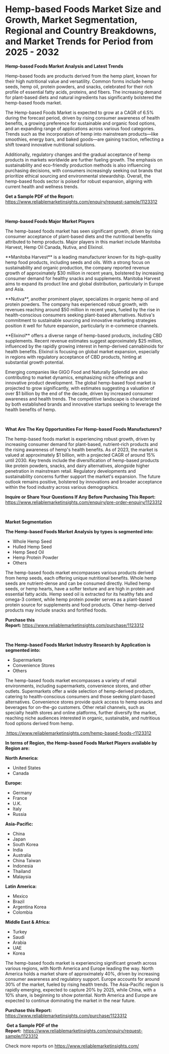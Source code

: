 <p><h1>Hemp-based Foods Market Size and Growth, Market Segmentation, Regional and Country Breakdowns, and Market Trends for Period from 2025 -  2032</h1></p><p><strong>Hemp-based Foods Market Analysis and Latest Trends</strong></p>
<p><p>Hemp-based foods are products derived from the hemp plant, known for their high nutritional value and versatility. Common forms include hemp seeds, hemp oil, protein powders, and snacks, celebrated for their rich profile of essential fatty acids, proteins, and fibers. The increasing demand for plant-based diets and natural ingredients has significantly bolstered the hemp-based foods market.</p><p>The Hemp-based Foods Market is expected to grow at a CAGR of 6.5% during the forecast period, driven by rising consumer awareness of health benefits, a growing preference for sustainable and organic food options, and an expanding range of applications across various food categories. Trends such as the incorporation of hemp into mainstream products—like smoothies, energy bars, and baked goods—are gaining traction, reflecting a shift toward innovative nutritional solutions. </p><p>Additionally, regulatory changes and the gradual acceptance of hemp products in markets worldwide are further fueling growth. The emphasis on sustainability and eco-friendly production methods is also influencing purchasing decisions, with consumers increasingly seeking out brands that prioritize ethical sourcing and environmental stewardship. Overall, the hemp-based foods sector is poised for robust expansion, aligning with current health and wellness trends.</p></p>
<p><strong>Get a Sample PDF of the Report:&nbsp;</strong> <a href="https://www.reliablemarketinsights.com/enquiry/request-sample/1123312?utm_campaign=1994&utm_medium=2&utm_source=Github&utm_content=ia&utm_term=15022025&utm_id=hemp-based-foods">https://www.reliablemarketinsights.com/enquiry/request-sample/1123312</a></p>
<p>&nbsp;</p>
<p><strong>Hemp-based Foods Major Market Players</strong></p>
<p><p>The hemp-based foods market has seen significant growth, driven by rising consumer acceptance of plant-based diets and the nutritional benefits attributed to hemp products. Major players in this market include Manitoba Harvest, Hemp Oil Canada, Nutiva, and Elixinol.</p><p>**Manitoba Harvest** is a leading manufacturer known for its high-quality hemp food products, including seeds and oils. With a strong focus on sustainability and organic production, the company reported revenue growth of approximately $30 million in recent years, bolstered by increasing consumer demand for healthy snacks and supplements. Manitoba Harvest aims to expand its product line and global distribution, particularly in Europe and Asia.</p><p>**Nutiva**, another prominent player, specializes in organic hemp oil and protein powders. The company has experienced robust growth, with revenues reaching around $50 million in recent years, fueled by the rise in health-conscious consumers seeking plant-based alternatives. Nutiva's commitment to sustainable sourcing and innovative marketing strategies position it well for future expansion, particularly in e-commerce channels.</p><p>**Elixinol** offers a diverse range of hemp-based products, including CBD supplements. Recent revenue estimates suggest approximately $25 million, influenced by the rapidly growing interest in hemp-derived cannabinoids for health benefits. Elixinol is focusing on global market expansion, especially in regions with regulatory acceptance of CBD products, hinting at substantial growth potential.</p><p>Emerging companies like GIGO Food and Naturally Splendid are also contributing to market dynamics, emphasizing niche offerings and innovative product development. The global hemp-based food market is projected to grow significantly, with estimates suggesting a valuation of over $1 billion by the end of the decade, driven by increased consumer awareness and health trends. The competitive landscape is characterized by both established brands and innovative startups seeking to leverage the health benefits of hemp.</p></p>
<p>&nbsp;</p>
<p><strong>What Are The Key Opportunities For Hemp-based Foods Manufacturers?</strong></p>
<p><p>The hemp-based foods market is experiencing robust growth, driven by increasing consumer demand for plant-based, nutrient-rich products and the rising awareness of hemp's health benefits. As of 2023, the market is valued at approximately $1 billion, with a projected CAGR of around 15% until 2030. Key trends include the diversification of hemp-based products like protein powders, snacks, and dairy alternatives, alongside higher penetration in mainstream retail. Regulatory developments and sustainability concerns further support the market's expansion. The future outlook remains positive, bolstered by innovations and broader acceptance within the food industry across various demographics.</p></p>
<p><strong>Inquire or Share Your Questions If Any Before Purchasing This Report:</strong> <a href="https://www.reliablemarketinsights.com/enquiry/pre-order-enquiry/1123312?utm_campaign=1994&utm_medium=2&utm_source=Github&utm_content=ia&utm_term=15022025&utm_id=hemp-based-foods">https://www.reliablemarketinsights.com/enquiry/pre-order-enquiry/1123312</a></p>
<p>&nbsp;</p>
<p><strong>Market Segmentation</strong></p>
<p><strong>The Hemp-based Foods Market Analysis by types is segmented into:</strong></p>
<p><ul><li>Whole Hemp Seed</li><li>Hulled Hemp Seed</li><li>Hemp Seed Oil</li><li>Hemp Protein Powder</li><li>Others</li></ul></p>
<p><p>The hemp-based foods market encompasses various products derived from hemp seeds, each offering unique nutritional benefits. Whole hemp seeds are nutrient-dense and can be consumed directly. Hulled hemp seeds, or hemp hearts, have a softer texture and are high in protein and essential fatty acids. Hemp seed oil is extracted for its healthy fats and omega-3 content, while hemp protein powder serves as a plant-based protein source for supplements and food products. Other hemp-derived products may include snacks and fortified foods.</p></p>
<p><strong>Purchase this Report:&nbsp;</strong><a href="https://www.reliablemarketinsights.com/purchase/1123312?utm_campaign=1994&utm_medium=2&utm_source=Github&utm_content=ia&utm_term=15022025&utm_id=hemp-based-foods">https://www.reliablemarketinsights.com/purchase/1123312</a></p>
<p>&nbsp;</p>
<p><strong>The Hemp-based Foods Market Industry Research by Application is segmented into:</strong></p>
<p><ul><li>Supermarkets</li><li>Convenience Stores</li><li>Others</li></ul></p>
<p><p>The hemp-based foods market encompasses a variety of retail environments, including supermarkets, convenience stores, and other outlets. Supermarkets offer a wide selection of hemp-derived products, catering to health-conscious consumers and those seeking plant-based alternatives. Convenience stores provide quick access to hemp snacks and beverages for on-the-go customers. Other retail channels, such as specialty health stores and online platforms, further diversify the market, reaching niche audiences interested in organic, sustainable, and nutritious food options derived from hemp.</p></p>
<p><a href="https://www.reliablemarketinsights.com/hemp-based-foods-r1123312?utm_campaign=1994&utm_medium=2&utm_source=Github&utm_content=ia&utm_term=15022025&utm_id=hemp-based-foods">&nbsp;https://www.reliablemarketinsights.com/hemp-based-foods-r1123312</a></p>
<p><strong>In terms of Region, the Hemp-based Foods Market Players available by Region are:</strong></p>
<p>
    <p> <strong> North America: </strong>
        <ul>
            <li>United States</li>
            <li>Canada</li>
        </ul>
        </p> 
    <p> <strong> Europe: </strong>
        <ul>
            <li>Germany</li>
            <li>France</li>
            <li>U.K.</li>
            <li>Italy</li>
            <li>Russia</li>
        </ul>
        </p> 
    <p> <strong> Asia-Pacific: </strong>
        <ul>
            <li>China</li>
            <li>Japan</li>
            <li>South Korea</li>
            <li>India</li>
            <li>Australia</li>
            <li>China Taiwan</li>
            <li>Indonesia</li>
            <li>Thailand</li>
            <li>Malaysia</li>
        </ul>
        </p> 
    <p> <strong> Latin America: </strong>
        <ul>
            <li>Mexico</li>
            <li>Brazil</li>
            <li>Argentina Korea</li>
            <li>Colombia</li>
        </ul>
        </p> 
    <p> <strong> Middle East & Africa: </strong>
        <ul>
            <li>Turkey</li>
            <li>Saudi</li>
            <li>Arabia</li>
            <li>UAE</li>
            <li>Korea</li>
        </ul>
    </p>
    </p>
<p><p>The hemp-based foods market is experiencing significant growth across various regions, with North America and Europe leading the way. North America holds a market share of approximately 40%, driven by increasing consumer awareness and regulatory support. Europe accounts for around 30% of the market, fueled by rising health trends. The Asia-Pacific region is rapidly emerging, expected to capture 20% by 2025, while China, with a 10% share, is beginning to show potential. North America and Europe are expected to continue dominating the market in the near future.</p></p>
<p><strong>Purchase this Report: </strong><a href="https://www.reliablemarketinsights.com/purchase/1123312?utm_campaign=1994&utm_medium=2&utm_source=Github&utm_content=ia&utm_term=15022025&utm_id=hemp-based-foods">https://www.reliablemarketinsights.com/purchase/1123312</a></p>
<p>&nbsp;<strong>Get a Sample PDF of the Report:&nbsp;&nbsp;</strong><a href="https://www.reliablemarketinsights.com/enquiry/request-sample/1123312?utm_campaign=1994&utm_medium=2&utm_source=Github&utm_content=ia&utm_term=15022025&utm_id=hemp-based-foods">https://www.reliablemarketinsights.com/enquiry/request-sample/1123312</a></p>
<p><strong></strong></p>
<p>Check more reports on <a href="https://www.reliablemarketinsights.com/?utm_campaign=1994&utm_medium=2&utm_source=Github&utm_content=ia&utm_term=15022025&utm_id=hemp-based-foods">https://www.reliablemarketinsights.com/</a></p>